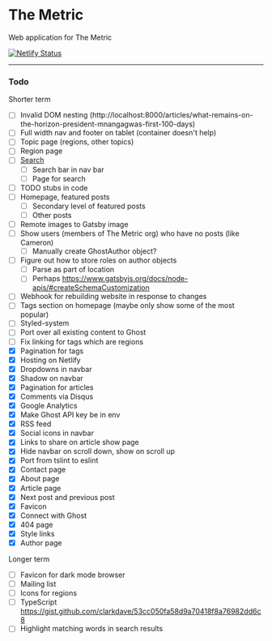 # The Metric

Web application for The Metric

[![Netlify Status](https://api.netlify.com/api/v1/badges/8e48634c-3066-49a4-a099-b27251163d3f/deploy-status)](https://app.netlify.com/sites/metric/deploys)

---

### Todo

Shorter term

- [ ] Invalid DOM nesting (http://localhost:8000/articles/what-remains-on-the-horizon-president-mnangagwas-first-100-days)
- [ ] Full width nav and footer on tablet (container doesn't help)
- [ ] Topic page (regions, other topics)
- [ ] Region page
- [ ] [Search](https://www.gatsbyjs.org/packages/gatsby-plugin-flexsearch/)
  - [ ] Search bar in nav bar
  - [ ] Page for search
- [ ] TODO stubs in code
- [ ] Homepage, featured posts
  - [ ] Secondary level of featured posts
  - [ ] Other posts
- [ ] Remote images to Gatsby image
- [ ] Show users (members of The Metric org) who have no posts (like Cameron)
  - [ ] Manually create GhostAuthor object?
- [ ] Figure out how to store roles on author objects
  - [ ] Parse as part of location
  - [ ] Perhaps https://www.gatsbyjs.org/docs/node-apis/#createSchemaCustomization
- [ ] Webhook for rebuilding website in response to changes
- [ ] Tags section on homepage (maybe only show some of the most popular)
- [ ] Styled-system
- [ ] Port over all existing content to Ghost
- [ ] Fix linking for tags which are regions
- [x] Pagination for tags
- [x] Hosting on Netlify
- [x] Dropdowns in navbar
- [x] Shadow on navbar
- [x] Pagination for articles
- [x] Comments via Disqus
- [x] Google Analytics
- [x] Make Ghost API key be in env
- [x] RSS feed
- [x] Social icons in navbar
- [x] Links to share on article show page
- [x] Hide navbar on scroll down, show on scroll up
- [x] Port from tslint to eslint
- [x] Contact page
- [x] About page
- [x] Article page
- [x] Next post and previous post
- [x] Favicon
- [x] Connect with Ghost
- [x] 404 page
- [x] Style links
- [x] Author page

Longer term

- [ ] Favicon for dark mode browser
- [ ] Mailing list
- [ ] Icons for regions
- [ ] TypeScript https://gist.github.com/clarkdave/53cc050fa58d9a70418f8a76982dd6c8
- [ ] Highlight matching words in search results
